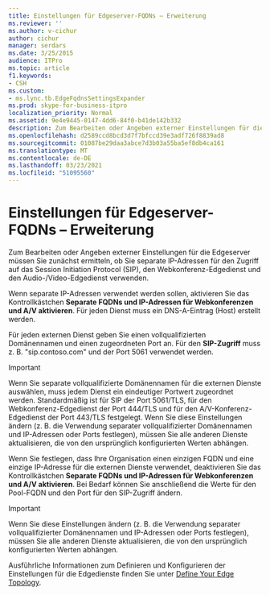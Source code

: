 ```yaml
---
title: Einstellungen für Edgeserver-FQDNs – Erweiterung
ms.reviewer: ''
ms.author: v-cichur
author: cichur
manager: serdars
ms.date: 3/25/2015
audience: ITPro
ms.topic: article
f1.keywords:
- CSH
ms.custom:
- ms.lync.tb.EdgeFqdnsSettingsExpander
ms.prod: skype-for-business-itpro
localization_priority: Normal
ms.assetid: 9e4e9445-0147-4dd6-84f0-b41de142b332
description: Zum Bearbeiten oder Angeben externer Einstellungen für die Edgeserver müssen Sie zunächst ermitteln, ob Sie separate IP-Adressen für den Zugriff auf das Session Initiation Protocol (SIP), den Webkonferenz-Edgedienst und den Audio-/Video-Edgedienst verwenden.
ms.openlocfilehash: d2589ccd8bcd3d7f7bfccd39e3adf726f8839ad8
ms.sourcegitcommit: 01087be29daa3abce7d3b03a55ba5ef8db4ca161
ms.translationtype: MT
ms.contentlocale: de-DE
ms.lasthandoff: 03/23/2021
ms.locfileid: "51095560"
---
```

# <a name="edge-server-fqdns-settings-expander"></a>Einstellungen für Edgeserver-FQDNs – Erweiterung

Zum Bearbeiten  oder Angeben externer Einstellungen für die Edgeserver müssen Sie zunächst ermitteln, ob Sie separate IP-Adressen für den Zugriff auf das Session Initiation Protocol (SIP), den Webkonferenz-Edgedienst und den Audio-/Video-Edgedienst verwenden.

Wenn separate IP-Adressen verwendet werden sollen, aktivieren Sie das Kontrollkästchen **Separate FQDNs und IP-Adressen für Webkonferenzen und A/V aktivieren**. Für jeden Dienst muss ein DNS-A-Eintrag (Host) erstellt werden.

Für jeden externen Dienst geben Sie einen vollqualifizierten Domänennamen und einen zugeordneten Port an. Für den **SIP-Zugriff** muss z. B. "sip.contoso.com" und der Port 5061 verwendet werden.

> [!IMPORTANT]
> Wenn Sie separate vollqualifizierte Domänennamen für die externen Dienste auswählen, muss jedem Dienst ein eindeutiger Portwert zugeordnet werden. Standardmäßig ist für SIP der Port 5061/TLS, für den Webkonferenz-Edgedienst der Port 444/TLS und für den A/V-Konferenz-Edgedienst der Port 443/TLS festgelegt. Wenn Sie diese Einstellungen ändern (z. B. die Verwendung separater vollqualifizierter Domänennamen und IP-Adressen oder Ports festlegen), müssen Sie alle anderen Dienste aktualisieren, die von den ursprünglich konfigurierten Werten abhängen.

Wenn Sie festlegen, dass Ihre Organisation einen einzigen FQDN und eine einzige IP-Adresse für die externen Dienste verwendet, deaktivieren Sie das Kontrollkästchen **Separate FQDNs und IP-Adressen für Webkonferenzen und A/V aktivieren**. Bei Bedarf können Sie anschließend die Werte für den Pool-FQDN und den Port für den SIP-Zugriff ändern.

> [!IMPORTANT]
> Wenn Sie diese Einstellungen ändern (z. B. die Verwendung separater vollqualifizierter Domänennamen und IP-Adressen oder Ports festlegen), müssen Sie alle anderen Dienste aktualisieren, die von den ursprünglich konfigurierten Werten abhängen.

Ausführliche Informationen zum Definieren und Konfigurieren der Einstellungen für die Edgedienste finden Sie unter [Define Your Edge Topology](/previous-versions/office/lync-server-2013/lync-server-2013-define-your-edge-topology).
